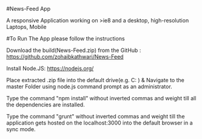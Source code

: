 #News-Feed App

A responsive Application working on >ie8 and a desktop, high-resolution Laptops, Mobile 

#To Run The App please follow the instructions

Download the build(News-Feed.zip) from the GitHub : https://github.com/zohaibkathwari/News-Feed

Install Node.JS: https://nodejs.org/

Place extracted .zip file into the default drive(e.g. C: ) & Navigate to the master Folder using node.js command prompt as an administrator.

Type the command "npm install" without inverted commas and weight till all the dependencies are installed.

Type the command "grunt" without inverted commas and weight till the application gets hosted on the localhost:3000 into the default browser in a sync mode.
